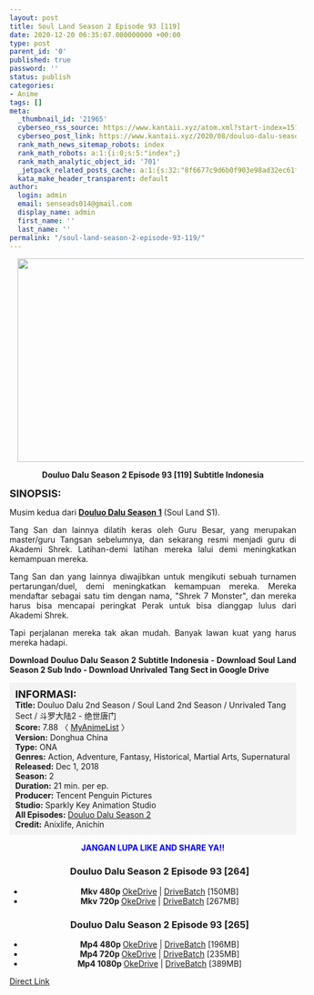 ```yaml
---
layout: post
title: Soul Land Season 2 Episode 93 [119]
date: 2020-12-20 06:35:07.000000000 +00:00
type: post
parent_id: '0'
published: true
password: ''
status: publish
categories:
- Anime
tags: []
meta:
  _thumbnail_id: '21965'
  cyberseo_rss_source: https://www.kantaii.xyz/atom.xml?start-index=151&max-results=150
  cyberseo_post_link: https://www.kantaii.xyz/2020/08/douluo-dalu-season-2-episode-93-119.html
  rank_math_news_sitemap_robots: index
  rank_math_robots: a:1:{i:0;s:5:"index";}
  rank_math_analytic_object_id: '701'
  _jetpack_related_posts_cache: a:1:{s:32:"8f6677c9d6b0f903e98ad32ec61f8deb";a:2:{s:7:"expires";i:1642428056;s:7:"payload";a:0:{}}}
  kata_make_header_transparent: default
author:
  login: admin
  email: senseads014@gmail.com
  display_name: admin
  first_name: ''
  last_name: ''
permalink: "/soul-land-season-2-episode-93-119/"
---
```

<div class="separator" style="clear: both; text-align: center;"><a href="https://1.bp.blogspot.com/-4Fandz5I9cE/X0okitvP35I/AAAAAAAAC_0/VWDU2lDYce0QUVZXZQ_ccXoA3Qbk_M4tgCLcBGAsYHQ/s1600/Soul%2BLand%2BS2%2B-%2B93%2Ba.jpg" imageanchor="1" style="margin-left: 1em; margin-right: 1em;"><img border="0" data-original-height="766" data-original-width="1362" height="358" src="{{ site.baseurl }}/assets/2020/12/Soul%2BLand%2BS2%2B-%2B93%2Ba.jpg" width="640" /></a></div>
<p>
<div style="text-align: center;"><b>Douluo Dalu Season 2 Episode 93 [119] Subtitle Indonesia</b></p>
</div>
<p><b><span style="font-size: large;">SINOPSIS:</span></b>
<div style="text-align: justify;">Musim kedua dari <b><a href="http://www.kantaii.web.id/2018/12/douluo-dalu-season-i-batch.html" target="_blank" rel="noopener">Douluo Dalu Season 1</a></b> (Soul Land S1).</p>
<p>Tang San dan lainnya dilatih keras oleh Guru Besar, yang merupakan master/guru Tangsan sebelumnya, dan sekarang resmi menjadi guru di Akademi Shrek. Latihan-demi latihan mereka lalui demi meningkatkan kemampuan mereka.</p>
<p>Tang San dan yang lainnya diwajibkan untuk mengikuti sebuah turnamen pertarungan/duel, demi meningkatkan kemampuan mereka. Mereka mendaftar sebagai satu tim dengan nama, "Shrek 7 Monster", dan mereka harus bisa mencapai peringkat Perak untuk bisa dianggap lulus dari Akademi Shrek.</p>
<p>Tapi perjalanan mereka tak akan mudah. Banyak lawan kuat yang harus mereka hadapi.</p>
<p><b>Download Douluo Dalu Season 2 Subtitle Indonesia - Download Soul Land Season 2 Sub Indo - Download Unrivaled Tang Sect in Google Drive</b></div>
<p><a name="more"></a>
<div style="background-color: #f3f3f3; padding: 10px; text-align: left;"><b><span style="font-size: large;">INFORMASI:</span></b><br /><b>Title:</b> Douluo Dalu 2nd Season / Soul Land 2nd Season / Unrivaled Tang Sect / 斗罗大陆2 - 绝世唐门<br /><b>Score:</b> 7.88 〈 <a href="https://myanimelist.net/anime/37822/Douluo_Dalu_2nd_Season?q=Douluo%20Dalu" target="_blank" rel="noopener">MyAnimeList</a>&nbsp;〉<br /><b>Version:</b> Donghua China<br /><b>Type:</b> ONA<br /><b>Genres:</b> Action, Adventure, Fantasy, Historical, Martial Arts, Supernatural<br /><b>Released:</b> Dec 1, 2018<br /><b>Season:</b> 2<br /><b>Duration:</b> 21 min. per ep.<br /><b>Producer:</b> Tencent Penguin Pictures<br /><b>Studio:</b> Sparkly Key Animation Studio<br /><b>All Episodes:</b> <a href="http://www.kantaii.web.id/2020/02/douluo-dalu-season-2.html" target="_blank" rel="noopener">Douluo Dalu Season 2</a><br /><b>Credit:</b> Anixlife, Anichin</div>
<p>
<div style="text-align: center;"><b><span style="color: blue;">JANGAN LUPA LIKE AND SHARE YA!!</span></b>
<div class="dl">
<ul />
<h3 style="text-align: center;">Douluo Dalu Season 2 Episode 93 [264]</h3>
<li style="text-align: center;"><b>Mkv 480p </b><a href="https://semawur.com/gCgWkU1fUC27" target="_blank" rel="noopener">OkeDrive</a> | <a href="https://apk.miuiku.com/QGTY4l" target="_blank" rel="noopener">DriveBatch</a> [150MB]</li>
<li style="text-align: center;"><b>Mkv 720p </b><a href="https://semawur.com/QFNrt6e" target="_blank" rel="noopener">OkeDrive</a> | <a href="https://apk.miuiku.com/0odVPcO" target="_blank" rel="noopener">DriveBatch</a> [267MB]</li>
</div>
<div class="dl">
<ul />
<h3 style="text-align: center;">Douluo Dalu Season 2 Episode 93 [265]</h3>
<li style="text-align: center;"><b>Mp4 480p </b><a href="https://semawur.com/lzX3OI" target="_blank" rel="noopener">OkeDrive</a> | <a href="https://apk.miuiku.com/e5gIl" target="_blank" rel="noopener">DriveBatch</a> [196MB]</li>
<li style="text-align: center;"><b>Mp4 720p </b><a href="https://semawur.com/CpgyhOe8" target="_blank" rel="noopener">OkeDrive</a> | <a href="https://apk.miuiku.com/5vJh" target="_blank" rel="noopener">DriveBatch</a> [235MB]</li>
<li style="text-align: center;"><b>Mp4 1080p </b><a href="https://semawur.com/GHcxD" target="_blank" rel="noopener">OkeDrive</a> | <a href="https://apk.miuiku.com/sUvKS1tIW" target="_blank" rel="noopener">DriveBatch</a> [389MB]</li>
</div>
</div>
<link rel="stylesheet" href="https://cdnjs.cloudflare.com/ajax/libs/font-awesome/4.7.0/css/font-awesome.min.css" />
<div class="divbtn"> <a href="https://handymansurrender.com/fihup8buzv?key=94550f7ce39444073321dde3b8782f97" class="btn"><i class="fa fa-download"></i> Direct Link</a> </div>
